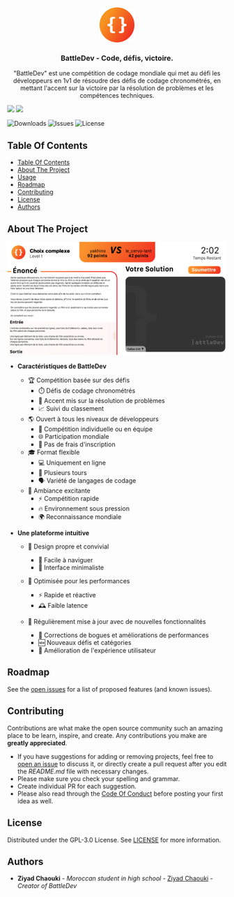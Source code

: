 <br/>
<p align="center">
  <a href="https://raw.githubusercontent.com/cha0uki/BattleDev/main/Asset%2038.png">
    <img src="https://raw.githubusercontent.com/cha0uki/BattleDev/main/Asset%2038.png" alt="Logo" width="80" height="80">
  </a>

  <h3 align="center">BattleDev - Code, défis, victoire.</h3>

  <p align="center">
    "BattleDev" est une compétition de codage mondiale  qui met au défi les développeurs en 1v1 de résoudre des défis de codage chronométrés, en mettant l'accent sur la victoire par la résolution de problèmes et les compétences techniques.
    <br/>
</p>

[![](https://img.shields.io/badge/Discord-Rejoindre-5865F2?style=flat&logo=discord&logoColor=white)](https://discord.gg/vFmCwSzvp)
[![](https://img.shields.io/badge/Instagram-E4405F?style=flat&logo=instagram&logoColor=white)](https://www.instagram.com/cha0uk1/)

![Downloads](https://img.shields.io/github/gist/stars/BattleDev?style=social)  ![Issues](https://img.shields.io/github/issues/PapillonApp/Papillon) ![License](https://img.shields.io/github/license/PapillonApp/Papillon) 

## Table Of Contents

- [Table Of Contents](#table-of-contents)
- [About The Project](#about-the-project)
- [Usage](#usage)
- [Roadmap](#roadmap)
- [Contributing](#contributing)
- [License](#license)
- [Authors](#authors)


## About The Project

![image](https://github.com/cha0uki/BattleDev/blob/e0bcf28e95994ed247cec5beb60a62b22adb0699/Screen%20Shot%202023-04-17%20at%206.06.37%20PM.png)

* **Caractéristiques de BattleDev**
    - 🏆 Compétition basée sur des défis
        + ⏱️ Défis de codage chronométrés
        + 🧩 Accent mis sur la résolution de problèmes
        + 📈 Suivi du classement
    - 🌎 Ouvert à tous les niveaux de développeurs
        + 👥 Compétition individuelle ou en équipe
        + 🌐 Participation mondiale
        + 💸 Pas de frais d'inscription
    - 🎓 Format flexible
        + 💻 Uniquement en ligne
        + 🔄 Plusieurs tours
        + 🗣️ Variété de langages de codage
     - 🎉 Ambiance excitante
        + ⚡ Compétition rapide
        + 🔥 Environnement sous pression
        + 🌍 Reconnaissance mondiale

* **Une plateforme intuitive**
    - 🎨 Design propre et convivial
        + 🧭 Facile à naviguer
        + 🚀 Interface minimaliste
    - 🚀 Optimisée pour les performances
         + ⚡ Rapide et réactive
         + 🕰️ Faible latence

    - 🚀 Régulièrement mise à jour avec de nouvelles fonctionnalités

       + 🐞 Corrections de bogues et améliorations de performances
       + 🆕 Nouveaux défis et catégories
       + 🚀 Amélioration de l'expérience utilisateur



## Roadmap

See the [open issues](https://github.com/BattleDev/BattleDev/issues) for a list of proposed features (and known issues).

## Contributing

Contributions are what make the open source community such an amazing place to be learn, inspire, and create. Any contributions you make are **greatly appreciated**.
* If you have suggestions for adding or removing projects, feel free to [open an issue](https://github.com/PapillonApp/Papillon/issues/new) to discuss it, or directly create a pull request after you edit the *README.md* file with necessary changes.
* Please make sure you check your spelling and grammar.
* Create individual PR for each suggestion.
* Please also read through the [Code Of Conduct](https://github.com/PapillonApp/BattleDev/blob/main/CODE_OF_CONDUCT.md) before posting your first idea as well.


## License

Distributed under the GPL-3.0 License. See [LICENSE](https://github.com/PapillonApp/Papillon/blob/main/LICENSE.md) for more information.

## Authors

* **Ziyad Chaouki** - *Moroccan student in high school* - [Ziyad Chaouki](https://github.com/cha0uk1/) - *Creator of BattleDev*

